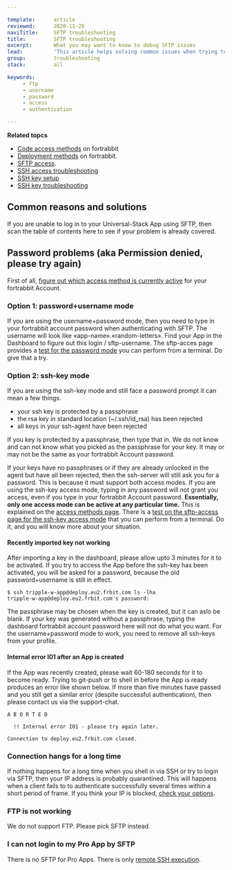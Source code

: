 ```yaml
---

template:      article
reviewed:      2020-11-28
naviTitle:     SFTP troubleshooting
title:         SFTP troubleshooting
excerpt:       What you may want to know to debug SFTP issues
lead:          'This article helps solving common issues when trying to connect by SFTP to on an App hosted on fortrabbit.'
group:         troubleshooting
stack:         all

keywords:
     - ftp
     - username
     - password
     - access
     - authentication

---
```


**Related topcs**

- [Code access methods](/access-methods) on fortrabbit
- [Deployment methods](/deployment-methods) on fortrabbit.
- [SFTP access](/sftp-uni).
- [SSH access troubleshooting](/ssh-troubleshooting)
- [SSH key setup](ssh-keys)
- [SSH key troubleshooting](/ssh-key-troubleshooting)

## Common reasons and solutions

If you are unable to log in to your Universal-Stack App using SFTP,
then scan the table of contents here to see if your problem is already covered.

## Password problems (aka Permission denied, please try again)

First of all, [figure out which access method is currently active](access-methods#toc-available-authentication-methods) for your fortrabbit Account.

### Option 1: **password+username mode**

If you are using the username+password mode, then you need to type in your fortrabbit account password when authenticating with SFTP.
The username will look like «app-name».«random-letters». Find your App in the Dashboard to figure out this login / sftp-username.
The sftp-acces page provides a [test for the password mode](sftp-uni#toc-verify-username-password-mode) you can perform from a terminal.
Do give that a try.

### Option 2: **ssh-key mode**

If you are using the ssh-key mode and still face a password prompt it can mean a few things.

- your ssh key is protected by a passphrase
- the rsa key in standard location (~/.ssh/id_rsa) has been rejected
- all keys in your ssh-agent have been rejected

If you key is protected by a passphrase, then type that in.
We do not know and can not know what you picked as the passphrase for your key.
It may or may not be the same as your fortrabbit Account password.

If your keys have no passphrases or if they are already unlocked in the agent but have all been rejected, then the ssh-server will still ask you for a password.
This is because it must support both access modes. If you are using the ssh-key access mode, typing in any password will not grant you access, even if you type in your fortrabbit Account password.
**Essentially, only one access mode can be active at any particular time.** This is explained on the [access methods page](access-methods).
There is a [test on the sftp-access page for the ssh-key access mode](sftp-uni#toc-verify-ssh-key-mode) that you can perform from a terminal.
Do it, and you will know more about your situation.


#### Recently imported key not working

After importing a key in the dashboard, please allow upto 3 minutes for it to be activated. If you try to access the App before the ssh-key has been activated, you will be asked for a password, because the old password+username is still in effect.

    $ ssh tripple-w-app@deploy.eu2.frbit.com ls -lha
    tripple-w-app@deploy.eu2.frbit.com's password:

The passphrase may be chosen when the key is created, but it can aslo be blank. If your key was generated without a passphrase, typing the dashboard fortrabbit account password here will not do what you want.  For the username+password mode to work, you need to remove all ssh-keys from your profile.



#### Internal error I01 after an App is created

If the App was recently created, please wait 60-180 seconds for it to become ready.
Trying to git-push or to shell in before the App is ready produces an error like shown below.
If more than five minutes have passed and you still get a similar error (despite
successful authentication), then please contact us via the support-chat.

    A B O R T E D

      !! Internal error I01 - please try again later.

    Connection to deploy.eu2.frbit.com closed.

### Connection hangs for a long time

If nothing happens for a long time when you shell in via SSH or try to login via SFTP,
then your IP address is probably quarantined.
This will happens when a client fails to to authenticate successfully several times within
a short period of frame.  If you think your IP is blocked, [check your options](denylist).

### FTP is not working

We do not support FTP. Please pick SFTP instead.

### I can not login to my Pro App by SFTP

There is no SFTP for Pro Apps. There is only [remote SSH execution](/remote-ssh-execution-pro).


